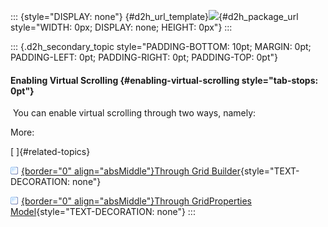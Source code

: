 ::: {style="DISPLAY: none"}
[](ms-xhelp:///?Id=d2h_url_template){#d2h_url_template}![](!package_url!){#d2h_package_url style="WIDTH: 0px; DISPLAY: none; HEIGHT: 0px"}
:::

::: {.d2h_secondary_topic style="PADDING-BOTTOM: 10pt; MARGIN: 0pt; PADDING-LEFT: 0pt; PADDING-RIGHT: 0pt; PADDING-TOP: 0pt"}
#### Enabling Virtual Scrolling {#enabling-virtual-scrolling style="tab-stops: 0pt"}

 You can enable virtual scrolling through two ways, namely:

More:

[ ]{#related-topics}

[![](button.gif){border="0" align="absMiddle"}Through Grid Builder](ms-xhelp:///?Id=64db6265-718d-4fed-8893-12ca03dd49c0){style="TEXT-DECORATION: none"}

[![](button.gif){border="0" align="absMiddle"}Through GridProperties Model](ms-xhelp:///?Id=f20b390c-6bde-4d15-a06b-fd8850edcae9){style="TEXT-DECORATION: none"}
:::
